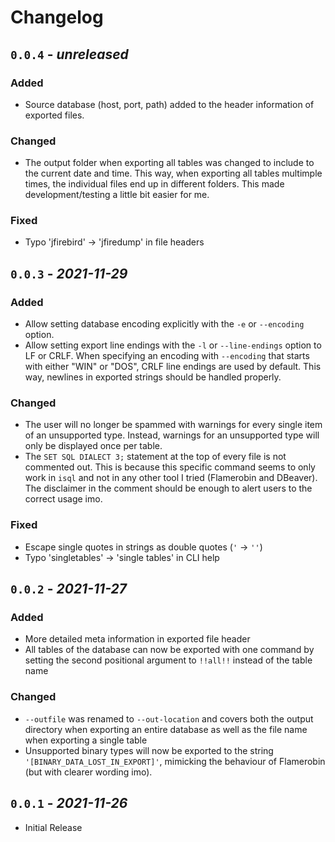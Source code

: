 Changelog
======================================================================

`0.0.4` - _unreleased_
----------------------------------------------------------------------

### Added

- Source database (host, port, path) added to the header information of exported
  files.

### Changed

- The output folder when exporting all tables was changed to include to the
  current date and time. This way, when exporting all tables multimple times,
  the individual files end up in different folders. This made
  development/testing a little bit easier for me.

### Fixed

- Typo 'jfirebird' -> 'jfiredump' in file headers

`0.0.3` - _2021-11-29_
----------------------------------------------------------------------

### Added

- Allow setting database encoding explicitly with the `-e` or `--encoding`
  option.
- Allow setting export line endings with the `-l` or `--line-endings` option to
  LF or CRLF. When specifying an encoding with `--encoding` that starts with
  either "WIN" or "DOS", CRLF line endings are used by default. This way,
  newlines in exported strings should be handled properly.

### Changed

- The user will no longer be spammed with warnings for every single item of an
  unsupported type. Instead, warnings for an unsupported type will only be
  displayed once per table.
- The `SET SQL DIALECT 3;` statement at the top of every file is not commented
  out. This is because this specific command seems to only work in `isql` and
  not in any other tool I tried (Flamerobin and DBeaver). The disclaimer in the
  comment should be enough to alert users to the correct usage imo.

### Fixed

- Escape single quotes in strings as double quotes (`'` -> `''`)
- Typo 'singletables' -> 'single tables' in CLI help

`0.0.2` - _2021-11-27_
----------------------------------------------------------------------

### Added

- More detailed meta information in exported file header
- All tables of the database can now be exported with one command by setting the
  second positional argument to `!!all!!` instead of the table name

### Changed

- `--outfile` was renamed to `--out-location` and covers both the output
  directory when exporting an entire database as well as the file name when
  exporting a single table
- Unsupported binary types will now be exported to the string
  `'[BINARY_DATA_LOST_IN_EXPORT]'`, mimicking the behaviour of Flamerobin (but
  with clearer wording imo).

`0.0.1` - _2021-11-26_
----------------------------------------------------------------------

- Initial Release